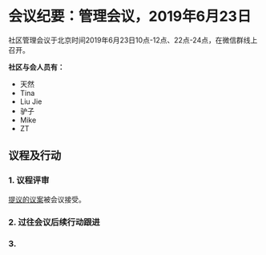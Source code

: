 # 会议纪要：管理会议，2019年6月23日

社区管理会议于北京时间2019年6月23日10点-12点、22点-24点，在微信群线上召开。

**社区与会人员有：**

- 天然
- Tina
- Liu Jie
- 驴子
- Mike
- ZT

## 议程及行动

### 1. 议程评审

[提议的议案](https://github.com/carboclan/pm/issues/1)被会议接受。

### 2. 过往会议后续行动跟进


### 3. 
